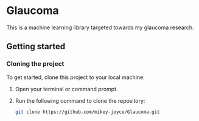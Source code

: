 # Glaucoma

This is a machine learning library targeted towards my glaucoma research.

## Getting started

### Cloning the project

To get started, clone this project to your local machine:

1. Open your terminal or command prompt.
2. Run the following command to clone the repository:

    ```bash
    git clone https://github.com/mikey-joyce/Glaucoma.git
    ```
